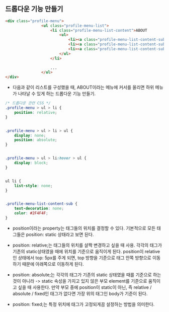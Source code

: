 ## 드롭다운 기능 만들기
```html
<div class="profile-menu">
                <ul class="profile-menu-list">
                    <li class="profile-menu-list-content">ABOUT
                        <ul>
                            <li><a class="profile-menu-list-content-sub" href="">SUB_MENU1</a></li>
                            <li><a class="profile-menu-list-content-sub" href="">SUB_MENU2</a></li>
                            <li><a class="profile-menu-list-content-sub" href="">SUB_MENU3</a></li>
                        </ul>
                    </li>   
                    
                    ...
                </ul>
</div>
```

- 다음과 같이 리스트를 구성했을 때, ABOUT이라는 메뉴에 커서를 올리면 하위 메뉴가 나타날 수 있게 하는 드롭다운 기능 만들기.

```css
/* 드롭다운 관련 CSS */
.profile-menu > ul > li {
    position: relative;
}


.profile-menu > ul > li > ul {
    display: none;
    position: absolute;
}


.profile-menu > ul > li:hover > ul {
    display: block;
}


ul li {
    list-style: none;
}


.profile-menu-list-content-sub {
    text-decoration: none;
    color: #2F4F4F;
}
```

- position이라는 property는 태그들의 위치를 결정할 수 있다. 기본적으로 모든 태그들은 position: static 상태라고 보면 된다.

- position: relative;는 태그들의 위치를 살짝 변경하고 싶을 때 사용. 각각의 태그가 기존의 static상태였을 때에 위치를 기준으로 움직이게 된다. position이 relative인 상태에서 top: 5px를 주게 되면, top 방향을 기준으로 태그 안쪽 방향으로 이동하기 때문에 아래쪽으로 이동하게 된다.

- position: absolute;는 각각의 태그가 기존의 static 상태였을 때를 기준으로 하는 것이 아니라 -> static 속성을 가지고 있지 않은 부모 element를 기준으로 움직이고 싶을 때 사용한다. 만약 부모 중에 position이 static이 아닌, 즉 relative / absolute / fixed인 태그가 없다면 가장 위의 태그인 body가 기준이 된다.

- position: fixed;는 특정 위치에 태그가 고정되게끔 설정하는 방법을 의미한다. 
